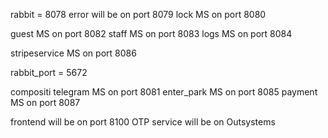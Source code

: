 rabbit = 8078
error will be on port 8079
lock MS on port 8080

guest MS on port 8082
staff MS on port 8083
logs MS on port 8084

stripeservice MS on port 8086

rabbit_port = 5672

compositi
telegram MS on port 8081
enter_park MS on port 8085
payment MS on port 8087


frontend will be on port 8100
OTP service will be on Outsystems